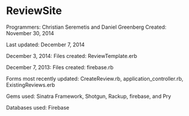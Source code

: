 ReviewSite
==========

Programmers: Christian Seremetis and Daniel Greenberg
Created: November 30, 2014

Last updated: December 7, 2014

December 3, 2014: Files created: ReviewTemplate.erb

December 7, 2013: Files created: firebase.rb

Forms most recently updated: CreateReview.rb, application_controller.rb, ExistingReviews.erb

Gems used: Sinatra Framework, Shotgun, Rackup, firebase, and Pry

Databases used: Firebase
